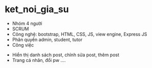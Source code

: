 # ket_noi_gia_su
- Nhóm 4 người
- SCRUM
- Công nghệ: bootstrap, HTML, CSS, JS, view engine, Express JS
- Phân quyền admin, student, tutor
- Công việc
+ Hiển thị danh sách post, chỉnh sửa post, thêm post
+ Trang cá nhân, đổi pw
....
